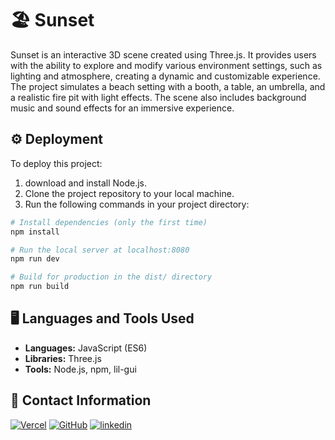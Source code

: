 
# 🏖️ Sunset 

Sunset is an interactive 3D scene created using Three.js. It provides users with the ability to explore and modify various environment settings, such as lighting and atmosphere, creating a dynamic and customizable experience. The project simulates a beach setting with a booth, a table, an umbrella, and a realistic fire pit with light effects. The scene also includes background music and sound effects for an immersive experience.


## ⚙️ Deployment 

To deploy this project:
1. download and install Node.js.
2. Clone the project repository to your local machine.
3. Run the following commands in your project directory:

```bash
# Install dependencies (only the first time)
npm install

# Run the local server at localhost:8080
npm run dev

# Build for production in the dist/ directory
npm run build
```


## 🖥️ Languages and Tools Used
- **Languages:** JavaScript (ES6)
- **Libraries:** Three.js
- **Tools:** Node.js, npm, lil-gui

## 🔗 Contact Information

[![Vercel](https://img.shields.io/badge/Vercel-black?logo=vercel)](https://vercel.com/valen-r-s)
[![GitHub](https://img.shields.io/badge/GitHub-purple?logo=github)](https://github.com/Valen-r-s)
[![linkedin](https://img.shields.io/badge/LinkedIn-blue?logo=LinkedIn)](https://www.linkedin.com/in/valentina-restrepo-0389812a2/)

